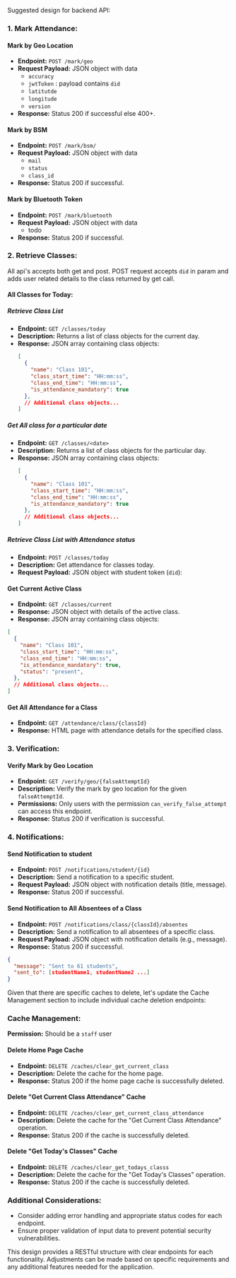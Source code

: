 Suggested design for backend API:

### 1. Mark Attendance:

#### Mark by Geo Location

- **Endpoint:** `POST /mark/geo`
- **Request Payload:** JSON object with data
  - `accuracy`
  - `jwtToken` : payload contains `did`
  - `latitutde`
  - `longitude`
  - `version`
- **Response:** Status 200 if successful else 400+.

#### Mark by BSM

- **Endpoint:** `POST /mark/bsm/`
- **Request Payload:** JSON object with data
  - `mail`
  - `status`
  - `class_id`
- **Response:** Status 200 if successful.

#### Mark by Bluetooth Token

- **Endpoint:** `POST /mark/bluetooth`
- **Request Payload:** JSON object with data
  - todo
- **Response:** Status 200 if successful.

### 2. Retrieve Classes:

All api's accepts both get and post. POST request accepts `did` in param and adds user related details to the class returned by get call.

#### All Classes for Today:

##### Retrieve Class List

- **Endpoint:** `GET /classes/today`
- **Description:** Returns a list of class objects for the current day.
- **Response:** JSON array containing class objects:
  ```json
  [
    {
      "name": "Class 101",
      "class_start_time": "HH:mm:ss",
      "class_end_time": "HH:mm:ss",
      "is_attendance_mandatory": true
    },
    // Additional class objects...
  ]
  ```

##### Get All class for a particular date

- **Endpoint:** `GET /classes/<date>`
- **Description:** Returns a list of class objects for the particular day.
- **Response:** JSON array containing class objects:
  ```json
  [
    {
      "name": "Class 101",
      "class_start_time": "HH:mm:ss",
      "class_end_time": "HH:mm:ss",
      "is_attendance_mandatory": true
    },
    // Additional class objects...
  ]
  ```

##### Retrieve Class List with Attendance status

* **Endpoint:** `POST /classes/today`
* **Description:** Get attendance for classes today.
* **Request Payload:** JSON object with student token (`did`):

#### Get Current Active Class

- **Endpoint:** `GET /classes/current`
- **Response:** JSON object with details of the active class.
- **Response:** JSON array containing class objects:

```json
[
  {
    "name": "Class 101",
    "class_start_time": "HH:mm:ss",
    "class_end_time": "HH:mm:ss",
    "is_attendance_mandatory": true,
    "status": "present",
  },
  // Additional class objects...
]

```

#### Get All Attendance for a Class

- **Endpoint:** `GET /attendance/class/{classId}`
- **Response:** HTML page with attendance details for the specified class.

### 3. Verification:

#### Verify Mark by Geo Location

- **Endpoint:** `GET /verify/geo/{falseAttemptId}`
- **Description:** Verify the mark by geo location for the given `falseAttemptId`.
- **Permissions:** Only users with the permission `can_verify_false_attempt` can access this endpoint.
- **Response:** Status 200 if verification is successful.

### 4. Notifications:

#### Send Notification to student

- **Endpoint:** `POST /notifications/student/{id}`
- **Description:** Send a notification to a specific student.
- **Request Payload:** JSON object with notification details (title, message).
- **Response:** Status 200 if successful.

#### Send Notification to All Absentees of a Class

- **Endpoint:** `POST /notifications/class/{classId}/absentes`
- **Description:** Send a notification to all absentees of a specific class.
- **Request Payload:** JSON object with notification details (e.g., message).
- **Response:** Status 200 if successful.

```json
{
  "message": "Sent to 61 students",
  "sent_to": [studentName1, studentName2 ...]
}

```

Given that there are specific caches to delete, let's update the Cache Management section to include individual cache deletion endpoints:

### Cache Management:

**Permission:** Should be a `staff` user

#### Delete Home Page Cache

- **Endpoint:** `DELETE /caches/clear_get_current_class`
- **Description:** Delete the cache for the home page.
- **Response:** Status 200 if the home page cache is successfully deleted.

#### Delete "Get Current Class Attendance" Cache

- **Endpoint:** `DELETE /caches/clear_get_current_class_attendance`
- **Description:** Delete the cache for the "Get Current Class Attendance" operation.
- **Response:** Status 200 if the cache is successfully deleted.

#### Delete "Get Today's Classes" Cache

- **Endpoint:** `DELETE /caches/clear_get_todays_classs`
- **Description:** Delete the cache for the "Get Today's Classes" operation.
- **Response:** Status 200 if the cache is successfully deleted.

### Additional Considerations:

- Consider adding error handling and appropriate status codes for each endpoint.
- Ensure proper validation of input data to prevent potential security vulnerabilities.

This design provides a RESTful structure with clear endpoints for each functionality. Adjustments can be made based on specific requirements and any additional features needed for the application.

